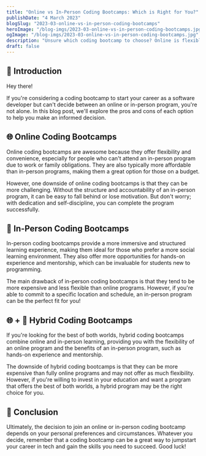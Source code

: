 ```yaml
---
title: "Online vs In-Person Coding Bootcamps: Which is Right for You?"
publishDate: "4 March 2023"
blogSlug: "2023-03-online-vs-in-person-coding-bootcamps"
heroImage: "/blog-imgs/2023-03-online-vs-in-person-coding-bootcamps.jpg"
ogImage: "/blog-imgs/2023-03-online-vs-in-person-coding-bootcamps.jpg"
description: "Unsure which coding bootcamp to choose? Online is flexible but requires self-discipline. In-person provides structure and mentorship but less flexible. Hybrid offers the best of both"
draft: false
---
```


## 👋 Introduction

Hey there!

If you're considering a coding bootcamp to start your career as a software developer but can't decide between an online or in-person program, you're not alone. In this blog post, we'll explore the pros and cons of each option to help you make an informed decision.

## 🌐 Online Coding Bootcamps

Online coding bootcamps are awesome because they offer flexibility and convenience, especially for people who can't attend an in-person program due to work or family obligations. They are also typically more affordable than in-person programs, making them a great option for those on a budget.

However, one downside of online coding bootcamps is that they can be more challenging. Without the structure and accountability of an in-person program, it can be easy to fall behind or lose motivation. But don't worry; with dedication and self-discipline, you can complete the program successfully.

## 🏢 In-Person Coding Bootcamps

In-person coding bootcamps provide a more immersive and structured learning experience, making them ideal for those who prefer a more social learning environment. They also offer more opportunities for hands-on experience and mentorship, which can be invaluable for students new to programming.

The main drawback of in-person coding bootcamps is that they tend to be more expensive and less flexible than online programs. However, if you're able to commit to a specific location and schedule, an in-person program can be the perfect fit for you!

## 🌐 + 🏢 Hybrid Coding Bootcamps

If you're looking for the best of both worlds, hybrid coding bootcamps combine online and in-person learning, providing you with the flexibility of an online program and the benefits of an in-person program, such as hands-on experience and mentorship.

The downside of hybrid coding bootcamps is that they can be more expensive than fully online programs and may not offer as much flexibility. However, if you're willing to invest in your education and want a program that offers the best of both worlds, a hybrid program may be the right choice for you.

## 🚀 Conclusion

Ultimately, the decision to join an online or in-person coding bootcamp depends on your personal preferences and circumstances. Whatever you decide, remember that a coding bootcamp can be a great way to jumpstart your career in tech and gain the skills you need to succeed. Good luck!
